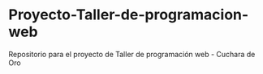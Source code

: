# Proyecto-Taller-de-programacion-web
Repositorio para el proyecto de Taller de programación web - Cuchara de Oro
